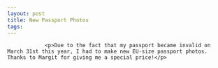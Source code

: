 ```yaml
---
layout: post
title: New Passport Photos
tags:
---
```



                <p>Due to the fact that my passport became invalid on March 31st this year, I had to make new EU-size passport photos. Thanks to Margit for giving me a special price!</p>
